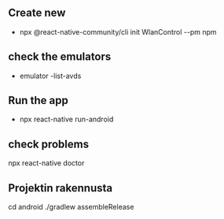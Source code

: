 ## Create new
- npx @react-native-community/cli init WlanControl --pm npm

## check the emulators
- emulator -list-avds

## Run the app
- npx react-native run-android

## check problems
npx react-native doctor

## Projektin rakennusta
cd android
./gradlew assembleRelease

